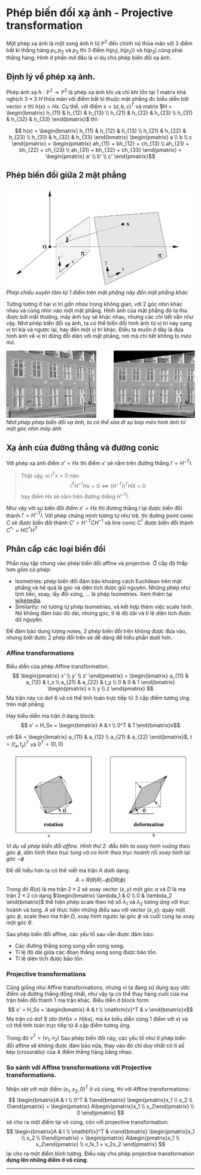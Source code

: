 # Phép biến đổi xạ ảnh - Projective transformation
Một phép xạ ảnh là một song ánh $h$ từ $\mathbb{P}^2$ đến chính nó thỏa mãn với 3 điểm bất kì thẳng hàng $p_1, p_2$ và $p_3$ thì 3 điểm $h(p_1), h(p_2))$ và $h(p_3)$ cũng phải thẳng hàng. Hình ở phần mở đầu là ví dụ cho phép biến đổi xạ ảnh.
## Định lý về phép xạ ảnh.
Phép ánh xạ $h: \mathbb{P}^2 \to \mathbb{P}^2$ là phép xạ ảnh khi và chỉ khi tồn tại 1 matrix khả nghịch $3 \times 3$ $H$ thỏa mãn với điểm bất kì thuộc mặt phẳng đc biểu diễn bởi vector $x$ thì $h(x) = Hx$.
Cụ thể, với điểm $x = (a, b, c)^T$ và matrix $H = \begin{bmatrix}
    h_{11} & h_{12} & h_{13} \\
    h_{21} & h_{22} & h_{23} \\
    h_{31} & h_{32} & h_{33}
\end{bmatrix}$ thì:

$$ h(x) =
\begin{bmatrix}
    h_{11} & h_{12} & h_{13} \\
    h_{21} & h_{22} & h_{23} \\
    h_{31} & h_{32} & h_{33}
\end{bmatrix}
\begin{pmatrix} a \\ b \\ c \end{pmatrix}
= \begin{pmatrix}
    ah_{11} + bh_{12} + ch_{13} \\
    ah_{21} + bh_{22} + ch_{23} \\
    ah_{31} + bh_{32} + ch_{33}
\end{pmatrix}
= \begin{pmatrix} a' \\ b' \\ c' \end{pmatrix}$$

## Phép biến đổi giữa 2 mặt phẳng
![central-projection](./transformations-central-projection.png)
*Phép chiếu xuyên tâm từ 1 điểm trên mặt phẳng này đến mặt phẳng khác*

Tưởng tượng ở hai vị trí *gần nhau* trong không gian, với 2 góc nhìn khác nhau và cùng nhìn vào một mặt phẳng. Hình ảnh của mặt phẳng đó ta thu được bởi mắt thường, máy ảnh tuy sẽ khác nhau, nhưng các chi tiết vẫn như vậy. Nhờ phép biến đổi xạ ảnh, ta có thể biến đổi hình ảnh từ vị trí này sang vị trí kia và ngược lại, hay đến một vị trí khác. Điều ta muốn ở đây là đưa hình ảnh về vị trí đừng đối diện với mặt phẳng, nơi mà chi tiết không bị *méo mó*.

![removing-perspective-distortion](transformations-remove-perspective-distortion.png)
*Nhờ phép phép biến đổi xạ ảnh, ta có thể xóa đi sự bóp méo hình ảnh từ một góc nhìn máy ảnh*

## Xạ ảnh của đường thẳng và đường conic
Với phép xạ ảnh điểm $x' = Hx$ thì điểm $x'$ sẽ nằm trên đường thẳng $l' = H^{-T}l$.
> Thật vậy, vì $l^Tx = 0$ nên
$$l^TH^{-1}Hx = 0 \iff (H^{-T}l)^THX = 0$$ hay điểm $Hx$ sẽ nằm trên đường thẳng $H^{-T}l$.

Như vậy với sự biến đổi điếm $x' = Hx$ thì đương thẳng $l$ lại được biến đổi thành $l' = H^{-T}l$. Với phép chứng minh tương tự như trê, thì đường point conic $C$ sẽ được biến đổi thành $C' = H^{-T}CH^{-1}$ và line conic $C^*$ được biến đổi thành $C^*\text{'} = HC^*H^T$


## Phân cấp các loại biến đổi
Phần này tập chung vào phép biến đổi affine và projective. Ở cấp độ thấp hơn gồm có phép:
- Isometries: phép biến đổi đảm bảo khoảng cách Euclidean trên mặt phẳng và hệ quả là góc và diện tích được giữ nguyên. Những phép như tịnh tiến, xoay, lấy đối xứng, ... là phép Isometries. Xem thêm tại [wikepedia](https://en.wikipedia.org/wiki/Isometry).
- Similarity: nó tương tự phép Isometries, và kết hợp thêm việc scale hình. Nó không đảm bảo độ dài, nhưng góc, tỉ lệ độ dài và tỉ lệ diện tích được dữ nguyên.

Để đảm bảo dung lượng notes, 2 phép biến đổi trên không được đưa vào, nhưng biết được 2 phép đổi trên sẽ dễ dàng để hiểu phần dưới hơn.

### Affine transformations

Biểu diễn của phép Affine transformation.
$$
\begin{pmatrix} x' \\ y' \\ z' \end{pmatrix}
= \begin{bmatrix}
    a_{11} & a_{12} & t_x \\
    a_{21} & a_{22} & t_y \\
    0 & 0 & 1
\end{bmatrix}
\begin{pmatrix} x \\ y \\ z \end{pmatrix}
$$
Ma trận này có dof 6 và có thể tính toán trực tiếp từ 3 cặp điểm tương ứng trên mặt phẳng.

Hay biểu diễn ma trận ở dạng block:
$$ x' = H_Sx = \begin{bmatrix}
A & t \\ 0^T & 1
\end{bmatrix}x$$

với $A = \begin{bmatrix}
    a_{11} & a_{12} \\
    a_{21} & a_{22}
\end{bmatrix}$, $t = (t_x, t_y)^T$ và $0^T = (0, 0)$

![Affine-transformation](transformations-affine-transformation.png)
*Ví dụ về phép biến đổi affine. Hình thứ 2: đầu tiên ta xoay hình vuông theo góc $\phi$, dãn hình theo trục tung và co hình theo trục hoành rồi xoay hình lại góc $-\phi$*

Để dễ hiểu hơn ta có thể viết ma trận $A$ dưới dạng:
$$A = R(\theta)R(-\phi)DR(\phi)$$
Trong đó $R(\alpha)$ là ma trận $2\times2$ sẽ xoay vector $(x, y)$ một góc $\alpha$ và $D$ là ma trận $2\times2$ có dạng $\begin{bmatrix}
    \lambda_1 & 0 \\
    0 & \lambda_2
\end{bmatrix}$ thể hiện phép scale theo hệ số $\lambda_1$ và $\lambda_2$ tương ứng với trục hoành và tung. $A$ sẽ thực hiện những điều sau với vector $(x, y)$: quay một góc $\phi$, scale theo ma trận $D$, xoay hình ngược lại góc $\phi$ và cuối cùng lại xoay một góc $\theta$.

Sau phép biến đổi affine, các yếu tố sau vẫn được đảm bảo:
- Các đường thẳng song song vẫn song song.
- Tỉ lệ độ dài giữa các đoạn thẳng song song được bảo tồn.
- Tỉ lệ diện tích được bảo tồn.

### Projective transformations
Cũng giống như Affine transformations, nhưng vì ta đang sử dụng quy ước điểm và đường thẳng đồng nhất, như vậy ta có thể thay hàng cuối của ma trận biến đổi thành 1 ma trận khác.
Biểu diễn ở block form:
$$ x' = H_Sx = \begin{bmatrix}
A & t \\ \mathrm{v}^T & v
\end{bmatrix}x$$
Ma trận có dof 8 (do $(hH)x = H(kx)$, mà $kx$ biểu diễn cùng 1 điểm với $x$) và có thể tính toán trực tiếp từ 4 cặp điểm tương ứng.

Trong đó $\mathrm{v}^T = (v_1, v_2)$
Sau phép biến đổi này, các yếu tố như ở phép biến đổi affine sẽ không được đảm bảo nữa, thay vào đó chỉ duy nhất có tỉ số kép (crossratio) của 4 điểm thẳng hàng bằng nhau.

### So sánh với Affine transformations với Projective transformations.
Nhận xét với một điểm $(x_1, x_2, 0)^T$ ở vô cùng, thì với Affine transformations:
$$
\begin{bmatrix}A & t \\ 0^T & 1\end{bmatrix}
\begin{pmatrix}x_1 \\ x_2 \\ 0\end{pmatrix}
= \begin{pmatrix}
    A\begin{pmatrix}x_1 \\ x_2\end{pmatrix} \\
    0
\end{pmatrix}
$$
sẽ cho ra một điểm tại vô cùng, còn với projective transformation:
$$
\begin{bmatrix}A & t \\ \mathbf{v}^T & v\end{bmatrix}
\begin{pmatrix}x_1 \\ x_2 \\ 0\end{pmatrix}
= \begin{pmatrix}
    A\begin{pmatrix}x_1 \\ x_2\end{pmatrix} \\
    v_1x_1 + v_2x_2
\end{pmatrix}
$$
lại cho ra một điểm bình tường. Điều này cho phép projective transformation **dựng lên những điểm ở vô cùng**.

---